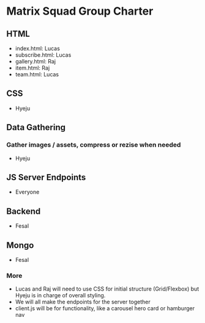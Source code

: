 # Matrix Squad Group Charter

## HTML
* index.html: Lucas
* subscribe.html: Lucas
* gallery.html: Raj
* item.html: Raj
* team.html: Lucas

## CSS
* Hyeju

## Data Gathering
### Gather images / assets, compress or rezise when needed
* Hyeju

## JS Server Endpoints
* Everyone

## Backend
* Fesal

## Mongo
* Fesal

### More
* Lucas and Raj will need to use CSS for initial structure (Grid/Flexbox) but Hyeju is in charge of overall styling.
* We will all make the endpoints for the server together
* client.js will be for functionality, like a carousel hero card or hamburger nav
